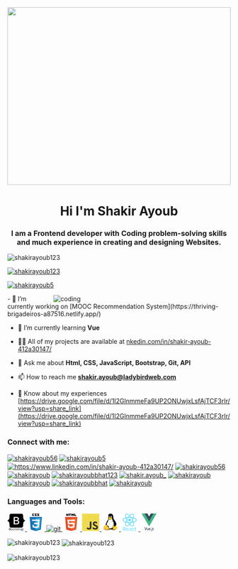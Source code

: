 <img width="100%" height="400" src="https://images.unsplash.com/photo-1624020399372-ab7d8686b29f?ixlib=rb-4.0.3&ixid=MnwxMjA3fDB8MHxwaG90by1wYWdlfHx8fGVufDB8fHx8&auto=format&fit=crop&w=1170&q=80">
<h1 align="center">Hi I'm Shakir Ayoub</h1>
<h3 align="center">I am a Frontend developer with Coding
problem-solving skills and much experience in
creating and designing Websites.</h3>
<p align="left"> <img src="https://komarev.com/ghpvc/?username=shakirayoub123&label=Profile%20views&color=0e75b6&style=flat" alt="shakirayoub123" /> </p>

<p align="left"> <a href="https://github.com/ryo-ma/github-profile-trophy"><img src="https://github-profile-trophy.vercel.app/?username=shakirayoub123" alt="shakirayoub123" /></a> </p>

<p align="left"> <a href="https://twitter.com/shakirayoub5" target="blank"><img src="https://img.shields.io/twitter/follow/shakirayoub5?logo=twitter&style=for-the-badge" alt="shakirayoub5" /></a> </p>


<img  align="right" alt="coding" width="400" src="https://camo.githubusercontent.com/cae12fddd9d6982901d82580bdf321d81fb299141098ca1c2d4891870827bf17/68747470733a2f2f6d69726f2e6d656469756d2e636f6d2f6d61782f313336302f302a37513379765349765f7430696f4a2d5a2e676966">
- 🔭 I’m currently working on [MOOC Recommendation System](https://thriving-brigadeiros-a87516.netlify.app/)

- 🌱 I’m currently learning **Vue**

- 👨‍💻 All of my projects are available at [nkedin.com/in/shakir-ayoub-412a30147/](nkedin.com/in/shakir-ayoub-412a30147/)

- 💬 Ask me about **Html, CSS, JavaScript, Bootstrap, Git, API**

- 📫 How to reach me **shakir.ayoub@ladybirdweb.com**

- 📄 Know about my experiences [https://drive.google.com/file/d/1I2GlnmmeFa9UP2ONUwjxLsfAjTCF3rIr/view?usp=share_link](https://drive.google.com/file/d/1I2GlnmmeFa9UP2ONUwjxLsfAjTCF3rIr/view?usp=share_link)

<h3 align="left">Connect with me:</h3>
<p align="left">
<a href="https://codepen.io/shakirayoub56" target="blank"><img align="center" src="https://raw.githubusercontent.com/rahuldkjain/github-profile-readme-generator/master/src/images/icons/Social/codepen.svg" alt="shakirayoub56" height="30" width="40" /></a>
<a href="https://twitter.com/shakirayoub5" target="blank"><img align="center" src="https://raw.githubusercontent.com/rahuldkjain/github-profile-readme-generator/master/src/images/icons/Social/twitter.svg" alt="shakirayoub5" height="30" width="40" /></a>
<a href="https://linkedin.com/in/https://www.linkedin.com/in/shakir-ayoub-412a30147/" target="blank"><img align="center" src="https://raw.githubusercontent.com/rahuldkjain/github-profile-readme-generator/master/src/images/icons/Social/linked-in-alt.svg" alt="https://www.linkedin.com/in/shakir-ayoub-412a30147/" height="30" width="40" /></a>
<a href="https://stackoverflow.com/users/shakirayoub56" target="blank"><img align="center" src="https://raw.githubusercontent.com/rahuldkjain/github-profile-readme-generator/master/src/images/icons/Social/stack-overflow.svg" alt="shakirayoub56" height="30" width="40" /></a>
<a href="https://codesandbox.com/shakirayoub" target="blank"><img align="center" src="https://raw.githubusercontent.com/rahuldkjain/github-profile-readme-generator/master/src/images/icons/Social/codesandbox.svg" alt="shakirayoub" height="30" width="40" /></a>
<a href="https://fb.com/shakirayoubbhat123" target="blank"><img align="center" src="https://raw.githubusercontent.com/rahuldkjain/github-profile-readme-generator/master/src/images/icons/Social/facebook.svg" alt="shakirayoubbhat123" height="30" width="40" /></a>
<a href="https://instagram.com/shakir.ayoub_" target="blank"><img align="center" src="https://raw.githubusercontent.com/rahuldkjain/github-profile-readme-generator/master/src/images/icons/Social/instagram.svg" alt="shakir.ayoub_" height="30" width="40" /></a>
<a href="https://medium.com/shakirayoub" target="blank"><img align="center" src="https://raw.githubusercontent.com/rahuldkjain/github-profile-readme-generator/master/src/images/icons/Social/medium.svg" alt="shakirayoub" height="30" width="40" /></a>
<a href="https://www.youtube.com/c/shakirayoub" target="blank"><img align="center" src="https://raw.githubusercontent.com/rahuldkjain/github-profile-readme-generator/master/src/images/icons/Social/youtube.svg" alt="shakirayoub" height="30" width="40" /></a>
<a href="https://www.hackerrank.com/shakirayoubbhat" target="blank"><img align="center" src="https://raw.githubusercontent.com/rahuldkjain/github-profile-readme-generator/master/src/images/icons/Social/hackerrank.svg" alt="shakirayoubbhat" height="30" width="40" /></a>
<a href="https://www.leetcode.com/shakirayoub" target="blank"><img align="center" src="https://raw.githubusercontent.com/rahuldkjain/github-profile-readme-generator/master/src/images/icons/Social/leet-code.svg" alt="shakirayoub" height="30" width="40" /></a>
</p>

<h3 align="left">Languages and Tools:</h3>
<p align="left"> <a href="https://getbootstrap.com" target="_blank" rel="noreferrer"> <img src="https://raw.githubusercontent.com/devicons/devicon/master/icons/bootstrap/bootstrap-plain-wordmark.svg" alt="bootstrap" width="40" height="40"/> </a> <a href="https://www.w3schools.com/css/" target="_blank" rel="noreferrer"> <img src="https://raw.githubusercontent.com/devicons/devicon/master/icons/css3/css3-original-wordmark.svg" alt="css3" width="40" height="40"/> </a> <a href="https://git-scm.com/" target="_blank" rel="noreferrer"> <img src="https://www.vectorlogo.zone/logos/git-scm/git-scm-icon.svg" alt="git" width="40" height="40"/> </a> <a href="https://www.w3.org/html/" target="_blank" rel="noreferrer"> <img src="https://raw.githubusercontent.com/devicons/devicon/master/icons/html5/html5-original-wordmark.svg" alt="html5" width="40" height="40"/> </a> <a href="https://developer.mozilla.org/en-US/docs/Web/JavaScript" target="_blank" rel="noreferrer"> <img src="https://raw.githubusercontent.com/devicons/devicon/master/icons/javascript/javascript-original.svg" alt="javascript" width="40" height="40"/> </a> <a href="https://www.linux.org/" target="_blank" rel="noreferrer"> <img src="https://raw.githubusercontent.com/devicons/devicon/master/icons/linux/linux-original.svg" alt="linux" width="40" height="40"/> </a> <a href="https://reactjs.org/" target="_blank" rel="noreferrer"> <img src="https://raw.githubusercontent.com/devicons/devicon/master/icons/react/react-original-wordmark.svg" alt="react" width="40" height="40"/> </a> <a href="https://vuejs.org/" target="_blank" rel="noreferrer"> <img src="https://raw.githubusercontent.com/devicons/devicon/master/icons/vuejs/vuejs-original-wordmark.svg" alt="vuejs" width="40" height="40"/> </a> </p>

<p><img align="left" src="https://github-readme-stats.vercel.app/api/top-langs?username=shakirayoub123&show_icons=true&locale=en&layout=compact" alt="shakirayoub123" /></p>

<p>&nbsp;<img align="center" src="https://github-readme-stats.vercel.app/api?username=shakirayoub123&show_icons=true&locale=en" alt="shakirayoub123" /></p>

<p><img align="center" src="https://github-readme-streak-stats.herokuapp.com/?user=shakirayoub123&" alt="shakirayoub123" /></p>

